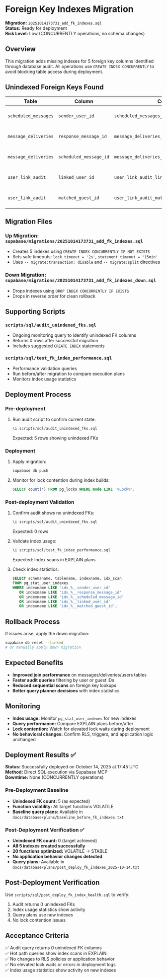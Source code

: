 # Foreign Key Indexes Migration

**Migration:** `20251014173731_add_fk_indexes.sql`  
**Status:** Ready for deployment  
**Risk Level:** Low (CONCURRENTLY operations, no schema changes)

## Overview

This migration adds missing indexes for 5 foreign key columns identified through database audit. All operations use `CREATE INDEX CONCURRENTLY` to avoid blocking table access during deployment.

## Unindexed Foreign Keys Found

| Table | Column | Constraint | Impact |
|-------|--------|------------|---------|
| `scheduled_messages` | `sender_user_id` | `scheduled_messages_sender_user_id_fkey` | Joins with users table |
| `message_deliveries` | `response_message_id` | `message_deliveries_response_message_id_fkey` | Response message lookups |
| `message_deliveries` | `scheduled_message_id` | `message_deliveries_scheduled_message_id_fkey` | Scheduled message tracking |
| `user_link_audit` | `linked_user_id` | `user_link_audit_linked_user_id_fkey` | Audit queries by user |
| `user_link_audit` | `matched_guest_id` | `user_link_audit_matched_guest_id_fkey` | Audit queries by guest |

## Migration Files

### Up Migration: `supabase/migrations/20251014173731_add_fk_indexes.sql`
- Creates 5 indexes using `CREATE INDEX CONCURRENTLY IF NOT EXISTS`
- Sets safe timeouts: `lock_timeout = '2s'`, `statement_timeout = '15min'`
- Uses `-- migrate:transaction: disable` and `-- migrate:split` directives

### Down Migration: `supabase/migrations/20251014173731_add_fk_indexes_down.sql`  
- Drops indexes using `DROP INDEX CONCURRENTLY IF EXISTS`
- Drops in reverse order for clean rollback

## Supporting Scripts

### `scripts/sql/audit_unindexed_fks.sql`
- Ongoing monitoring query to identify unindexed FK columns
- Returns 0 rows after successful migration
- Includes suggested `CREATE INDEX` statements

### `scripts/sql/test_fk_index_performance.sql`
- Performance validation queries
- Run before/after migration to compare execution plans
- Monitors index usage statistics

## Deployment Process

### Pre-deployment
1. Run audit script to confirm current state:
   ```sql
   \i scripts/sql/audit_unindexed_fks.sql
   ```
   Expected: 5 rows showing unindexed FKs

### Deployment
1. Apply migration:
   ```bash
   supabase db push
   ```

2. Monitor for lock contention during index builds:
   ```sql
   SELECT count(*) FROM pg_locks WHERE mode LIKE '%Lock%';
   ```

### Post-deployment Validation
1. Confirm audit shows no unindexed FKs:
   ```sql
   \i scripts/sql/audit_unindexed_fks.sql
   ```
   Expected: 0 rows

2. Validate index usage:
   ```sql
   \i scripts/sql/test_fk_index_performance.sql
   ```
   Expected: Index scans in EXPLAIN plans

3. Check index statistics:
   ```sql
   SELECT schemaname, tablename, indexname, idx_scan 
   FROM pg_stat_user_indexes 
   WHERE indexname LIKE 'idx_%__sender_user_id' 
      OR indexname LIKE 'idx_%__response_message_id'
      OR indexname LIKE 'idx_%__scheduled_message_id'
      OR indexname LIKE 'idx_%__linked_user_id'
      OR indexname LIKE 'idx_%__matched_guest_id';
   ```

## Rollback Process

If issues arise, apply the down migration:
```bash
supabase db reset --linked
# Or manually apply down migration
```

## Expected Benefits

- **Improved join performance** on messages/deliveries/users tables
- **Faster audit queries** filtering by user or guest IDs  
- **Reduced sequential scans** on foreign key lookups
- **Better query planner decisions** with index statistics

## Monitoring

- **Index usage:** Monitor `pg_stat_user_indexes` for new indexes
- **Query performance:** Compare EXPLAIN plans before/after
- **Lock contention:** Watch for elevated lock waits during deployment
- **No behavioral changes:** Confirm RLS, triggers, and application logic unchanged

## Deployment Results ✅

**Status:** Successfully deployed on October 14, 2025 at 17:45 UTC  
**Method:** Direct SQL execution via Supabase MCP  
**Downtime:** None (CONCURRENTLY operations)

### Pre-Deployment Baseline
- **Unindexed FK count:** 5 (as expected)
- **Function volatility:** All target functions VOLATILE
- **Baseline query plans:** Available in `docs/database/plans/baseline_before_fk_indexes.txt`

### Post-Deployment Verification ✅
- **Unindexed FK count:** 0 (target achieved)
- **All 5 indexes created successfully**
- **20 functions optimized:** VOLATILE → STABLE
- **No application behavior changes detected**
- **Query plans:** Available in `docs/database/plans/post_deploy_fk_indexes_2025-10-14.txt`

## Post-Deployment Verification

Use `scripts/sql/post_deploy_fk_index_health.sql` to verify:
1. Audit returns 0 unindexed FKs
2. Index usage statistics show activity
3. Query plans use new indexes
4. No lock contention issues

## Acceptance Criteria

✅ Audit query returns 0 unindexed FK columns  
✅ Hot path queries show index scans in EXPLAIN  
✅ No changes to RLS policies or application behavior  
✅ No elevated lock waits or errors in deployment logs  
✅ Index usage statistics show activity on new indexes
